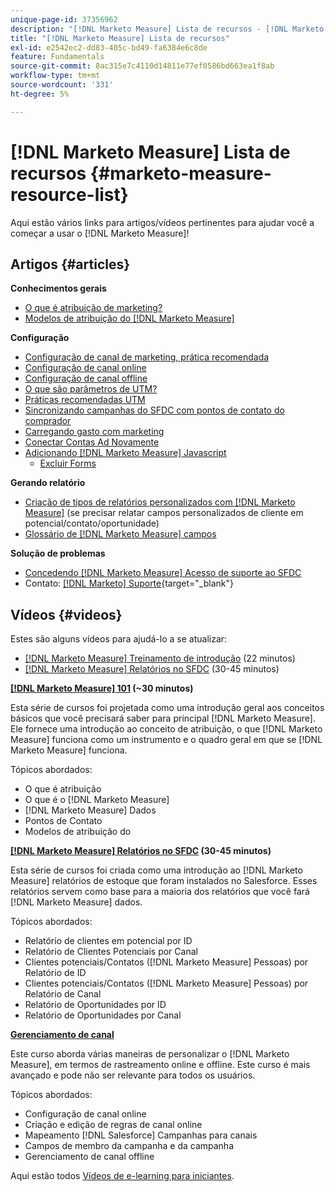 ```yaml
---
unique-page-id: 37356962
description: "[!DNL Marketo Measure] Lista de recursos - [!DNL Marketo Measure] - Documentação do produto"
title: "[!DNL Marketo Measure] Lista de recursos"
exl-id: e2542ec2-dd83-405c-bd49-fa6384e6c8de
feature: Fundamentals
source-git-commit: 8ac315e7c4110d14811e77ef0586bd663ea1f8ab
workflow-type: tm+mt
source-wordcount: '331'
ht-degree: 5%

---
```


# [!DNL Marketo Measure] Lista de recursos {#marketo-measure-resource-list}

Aqui estão vários links para artigos/vídeos pertinentes para ajudar você a começar a usar o [!DNL Marketo Measure]!

## Artigos {#articles}

**Conhecimentos gerais**

* [O que é atribuição de marketing?](/help/introduction-to-marketo-measure/overview-resources/marketing-attribution.md)
* [Modelos de atribuição do [!DNL Marketo Measure] ](/help/introduction-to-marketo-measure/overview-resources/marketo-measure-attribution-models.md)

**Configuração**

* [Configuração de canal de marketing, prática recomendada](/help/channel-tracking-and-setup/online-channels/marketing-channels-and-subchannels.md)
* [Configuração de canal online](/help/channel-tracking-and-setup/online-channels/online-custom-channel-setup.md)
* [Configuração de canal offline](/help/channel-tracking-and-setup/offline-channels/offline-custom-channel-setup.md)
* [O que são parâmetros de UTM?](/help/channel-tracking-and-setup/online-channels/utm-parameters.md)
* [Práticas recomendadas UTM](/help/channel-tracking-and-setup/online-channels/best-practices-for-setting-up-utm-parameters.md)
* [Sincronizando campanhas do SFDC com pontos de contato do comprador](/help/channel-tracking-and-setup/offline-channels/campaigns-and-campaign-members.md)
* [Carregando gasto com marketing](/help/marketing-spend/spend-management/marketing-channel-costs.md#uploading-marketing-costs)
* [Conectar Contas Ad Novamente](/help/api-connections/utilizing-marketo-measures-api-connections/reauthorizing-connected-accounts.md)
* [Adicionando [!DNL Marketo Measure] Javascript](/help/marketo-measure-tracking/setting-up-tracking/adding-marketo-measure-script.md)
   * [Excluir Forms](/help/marketo-measure-tracking/setting-up-tracking/excluding-marketo-measure-from-specific-forms.md)

**Gerando relatório**

* [Criação de tipos de relatórios personalizados com [!DNL Marketo Measure]](/help/marketo-measure-salesforce-reporting/new-report-types/creating-custom-marketo-measure-report-types.md) (se precisar relatar campos personalizados de cliente em potencial/contato/oportunidade)
* [Glossário de [!DNL Marketo Measure] campos](/help/introduction-to-marketo-measure/overview-resources/glossary-of-marketo-measure-fields.md)

**Solução de problemas**

* [Concedendo [!DNL Marketo Measure] Acesso de suporte ao SFDC](/help/miscellaneous/other-related-resources/granting-salesforce-access-to-marketo-measure-support.md)
* Contato: [[!DNL Marketo] Suporte](https://nation.marketo.com/t5/support/ct-p/Support){target="_blank"}

## Vídeos {#videos}

Estes são alguns vídeos para ajudá-lo a se atualizar:

* [[!DNL Marketo Measure] Treinamento de introdução](https://embed.vidyard.com/watch/Pb4DuWJwtFgw3jUBDGneb4) (22 minutos)
* [[!DNL Marketo Measure] Relatórios no SFDC](https://universityonline.marketo.com/courses/bizible-and-salesforce/) (30-45 minutos)

**[[!DNL Marketo Measure] 101](https://universityonline.marketo.com/courses/bizible-101/) (~30 minutos)**

Esta série de cursos foi projetada como uma introdução geral aos conceitos básicos que você precisará saber para principal [!DNL Marketo Measure]. Ele fornece uma introdução ao conceito de atribuição, o que [!DNL Marketo Measure] funciona como um instrumento e o quadro geral em que se [!DNL Marketo Measure] funciona.

Tópicos abordados:

* O que é atribuição
* O que é o [!DNL Marketo Measure]
* [!DNL Marketo Measure] Dados
* Pontos de Contato
* Modelos de atribuição do  

**[[!DNL Marketo Measure] Relatórios no SFDC](https://universityonline.marketo.com/courses/bizible-and-salesforce/) (30-45 minutos)**

Esta série de cursos foi criada como uma introdução ao [!DNL Marketo Measure] relatórios de estoque que foram instalados no Salesforce. Esses relatórios servem como base para a maioria dos relatórios que você fará [!DNL Marketo Measure] dados.

Tópicos abordados:

* Relatório de clientes em potencial por ID
* Relatório de Clientes Potenciais por Canal
* Clientes potenciais/Contatos ([!DNL Marketo Measure] Pessoas) por Relatório de ID
* Clientes potenciais/Contatos ([!DNL Marketo Measure] Pessoas) por Relatório de Canal
* Relatório de Oportunidades por ID
* Relatório de Oportunidades por Canal

**[Gerenciamento de canal](https://universityonline.marketo.com/courses/bizible-fundamentals-channel-management/)**

Este curso aborda várias maneiras de personalizar o [!DNL Marketo Measure], em termos de rastreamento online e offline. Este curso é mais avançado e pode não ser relevante para todos os usuários.

Tópicos abordados:

* Configuração de canal online
* Criação e edição de regras de canal online
* Mapeamento [!DNL Salesforce] Campanhas para canais
* Campos de membro da campanha e da campanha
* Gerenciamento de canal offline

Aqui estão todos [Vídeos de e-learning para iniciantes](https://universityonline.marketo.com/#/library/bySubject/new-to-bizible/trails?_k=d1454j).
